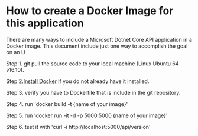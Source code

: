 # How to create a Docker Image for this application

There are many ways to include a Microsoft Dotnet Core API application in a Docker 
image.  This document include just one way to accomplish the goal on an U

Step 1. git pull the source code to your local machine (Linux Ubuntu 64 v16.10).

Step 2.[Install Docker](https://docs.docker.com/engine/installation/linux/ubuntu/) if you do not already have it installed.

Step 3. verify you have to Dockerfile that is include in the git repository.

Step 4. run 'docker build -t {name of your image}'

Step 5. run 'docker run -it -d -p 5000:5000 {name of your image}'

Step 6. test it with 'curl -i http://localhost:5000/api/version'